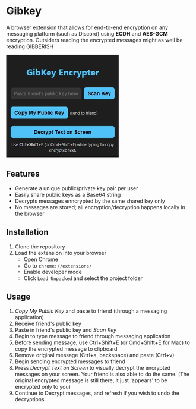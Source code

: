 # Gibkey

A browser extension that allows for end-to-end encryption on any messaging platform (such as Discord) using **ECDH** and **AES-GCM** encryption. Outsiders reading the encrypted messages might as well be reading GIBBERISH

![GibKey](GibKey.jpg)

## Features

- Generate a unique public/private key pair per user
- Easily share public keys as a Base64 string
- Decrypts messages enncrypted by the same shared key only
- No messages are stored; all encryption/decryption happens locally in the browser

## Installation

1. Clone the repository
2. Load the extension into your browser
    - Open Chrome
    - Go to `chrome://extensions/`
    - Enable developer mode
    - Click `Load Unpacked` and select the project folder

## Usage

1. *Copy My Public Key* and paste to friend (through a messaging application)
2. Receive friend's public key
3. Paste in friend's public key and *Scan Key*
4. Begin to type message to friend through messaging application
5. Before sending message, use Ctrl+Shift+E (or Cmd+Shift+E for Mac) to copy the encrypted message to clipboard
6. Remove original message (Ctrl+a, backspace) and paste (Ctrl+v)
7. Begin sending encrypted messages to friend
8. Press *Decrypt Text on Screen* to visually decrypt the encrypted messages on your screen. Your friend is also able to do the same. (The original encrypted message is still there, it just 'appears' to be encrypted only to you)
9. Continue to Decrypt messages, and refresh if you wish to undo the decryptions

